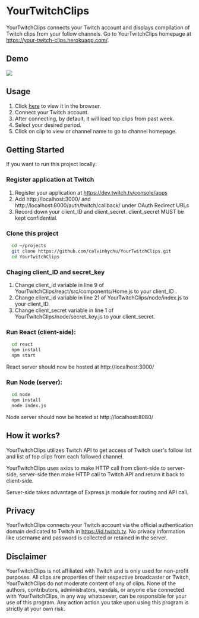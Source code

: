 # YourTwitchClips

YourTwitchClips connects your Twitch account and displays compilation of Twitch clips from your follow channels. Go to YourTwitchClips homepage at https://your-twitch-clips.herokuapp.com/.

## Demo 
<img src="./misc/demo.gif"/>

## Usage

1. Click [here](https://your-twitch-clips.herokuapp.com/) to view it in the browser.
2. Connect your Twitch account.
3. After connecting, by default, it will load top clips from past week.
4. Select your desired period.
5. Click on clip to view or channel name to go to channel homepage.

## Getting Started
If you want to run this project locally:

### Register application at Twitch
1. Register your application at https://dev.twitch.tv/console/apps
2. Add http://localhost:3000/ and http://localhost:8000/auth/twitch/callback/ under OAuth Redirect URLs
3. Record down your client_ID and client_secret. client_secret MUST be kept confidential.

### Clone this project

```bash
  cd ~/projects
  git clone https://github.com/calvinhychu/YourTwitchClips.git
  cd YourTwitchClips
```
### Chaging client_ID and secret_key
1. Change client_id variable in line 9 of YourTwitchClips/react/src/components/Home.js to your client_ID .
2. Change client_id variable in line 21 of YourTwitchClips/node/index.js to your client_ID.
3. Change client_secret variable in line 1 of YourTwitchClips/node/secret_key.js to your client_secret.

### Run React (client-side):

```bash
  cd react
  npm install
  npm start
```
React server should now be hosted at http://localhost:3000/

### Run Node (server):

```bash
  cd node
  npm install
  node index.js
```
Node server should now be hosted at http://localhost:8080/


## How it works?
YourTwitchClips utilizes Twitch API to get access of Twitch user's follow list and list of top clips from each followed channel. 

YourTwitchClips uses axios to make HTTP call from client-side to server-side, server-side then make HTTP call to Twitch API and return it back to client-side.

Server-side takes advantage of Express.js module for routing and API call. 


## Privacy
YourTwitchClips connects your Twitch account via the official authentication domain dedicated to Twitch in https://id.twitch.tv. No privacy information like username and password is collected or retained in the server.

## Disclaimer
YourTwitchClips is not affiliated with Twitch and is only used for non-profit purposes. All clips are properties of their respective broadcaster or Twitch, YourTwitchClips do not moderate content of any of clips. None of the authors, contributors, administrators, vandals, or anyone else connected with YourTwitchClips, in any way whatsoever, can be responsible for your use of this program. Any action action you take upon using this program is strictly at your own risk.